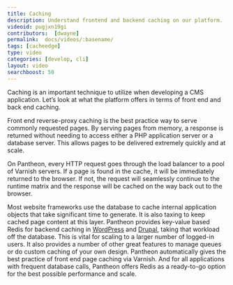 ```yaml
---
title: Caching
description: Understand frontend and backend caching on our platform.
videoid: pugjxn19gi
contributors:  [dwayne]
permalink:  docs/videos/:basename/
tags: [cacheedge]
type: video
categories: [develop, cli]
layout: video
searchboost: 50
---
```


Caching is an important technique to utilize when developing a CMS application. Let’s look at what the platform offers in terms of front end and back end caching.  

Front end reverse-proxy caching is the best practice way to serve commonly requested pages. By serving pages from memory, a response is returned without needing to access either a PHP application server or a database server. This allows pages to be delivered extremely quickly and at scale.


On Pantheon, every HTTP request goes through the load balancer to a pool of Varnish servers. If a page is found in the cache, it will be immediately returned to the browser. If not, the request will seamlessly continue to the runtime matrix and the response will be cached on the way back out to the browser.


Most website frameworks use the database to cache internal application objects that take significant time to generate. It is also taxing to keep cached page content at this layer. Pantheon provides key-value based Redis for backend caching in [WordPress](/docs/wordpress-redis/) and [Drupal](/docs/drupal-redis/), taking that workload off the database. This is vital for scaling to a larger number of logged-in users. It also provides a number of other great features to manage queues or do custom caching of your own design.
Pantheon automatically gives the best practice of front end page caching via Varnish. And for all applications with frequent database calls, Pantheon offers Redis as a ready-to-go option for the best possible performance and scale.  

